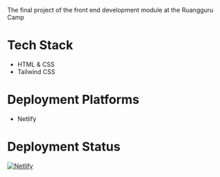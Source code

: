 The final project of the front end development module at the Ruangguru Camp

# Tech Stack
- HTML & CSS
- Tailwind CSS

# Deployment Platforms
- Netlify

# Deployment Status
[![Netlify](https://api.netlify.com/api/v1/badges/dd135a07-5cf4-4548-8443-f17a6b6da8ad/deploy-status)](https://app.netlify.com/sites/sammi/deploys)
